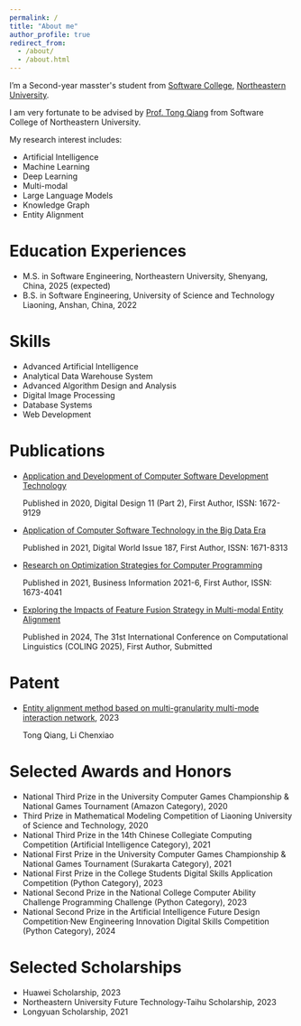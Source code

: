 ```yaml
---
permalink: /
title: "About me"
author_profile: true
redirect_from: 
  - /about/
  - /about.html
---
```

I’m a Second-year masster's student from [Software College](http://sc.neu.edu.cn/english/mainm.htm), [Northeastern University](https://www.neu.edu.cn/).

I am very fortunate to be advised by [Prof. Tong Qiang](http://faculty.neu.edu.cn/tongq/en/index.htm) from Software College of Northeastern University. 

My research interest includes:
- Artificial Intelligence
- Machine Learning
- Deep Learning
- Multi-modal
- Large Language Models
- Knowledge Graph
- Entity Alignment

Education Experiences
======
- M.S. in Software Engineering, Northeastern University, Shenyang, China, 2025 (expected)
- B.S. in Software Engineering, University of Science and Technology Liaoning, Anshan, China, 2022

Skills
======
- Advanced Artificial Intelligence
- Analytical Data Warehouse System
- Advanced Algorithm Design and Analysis
- Digital Image Processing
- Database Systems
- Web Development

Publications
======
- [Application and Development of Computer Software Development Technology](https://chenxiao-li.github.io/chenxiao.li.github.io/publication/2009-10-01-paper-title-number-1)

  Published in 2020, Digital Design 11 (Part 2), First Author, ISSN: 1672-9129


- [Application of Computer Software Technology in the Big Data Era](https://chenxiao-li.github.io/chenxiao.li.github.io/publication/2020-11-1-paper-title-number-2)

  Published in 2021, Digital World Issue 187, First Author, ISSN: 1671-8313
  
- [Research on Optimization Strategies for Computer Programming](https://chenxiao-li.github.io/chenxiao.li.github.io/publication/2015-10-01-paper-title-number-3)

  Published in 2021, Business Information 2021-6, First Author, ISSN: 1673-4041
  
- [Exploring the Impacts of Feature Fusion Strategy in Multi-modal Entity Alignment](https://chenxiao-li.github.io/chenxiao.li.github.io/publication/2024-02-17-paper-title-number-4)

  Published in 2024, The 31st International Conference on Computational Linguistics (COLING 2025), First Author, Submitted

Patent
======
- [Entity alignment method based on multi-granularity multi-mode interaction network](https://patents.google.com/patent/CN117573914A/en?oq=CN117573914A%2c), 2023

  Tong Qiang, Li Chenxiao

Selected Awards and Honors
======
- National Third Prize in the University Computer Games Championship & National Games Tournament (Amazon Category), 2020
- Third Prize in Mathematical Modeling Competition of Liaoning University of Science and Technology, 2020
- National Third Prize in the 14th Chinese Collegiate Computing Competition (Artificial Intelligence Category), 2021
- National First Prize in the University Computer Games Championship & National Games Tournament (Surakarta Category), 2021
- National First Prize in the College Students Digital Skills Application Competition (Python Category), 2023
- National Second Prize in the National College Computer Ability Challenge Programming Challenge (Python Category), 2023
- National Second Prize in the Artificial Intelligence Future Design Competition·New Engineering Innovation Digital Skills Competition (Python Category), 2024

Selected Scholarships
======
- Huawei Scholarship, 2023
- Northeastern University Future Technology-Taihu Scholarship, 2023
- Longyuan Scholarship, 2021
